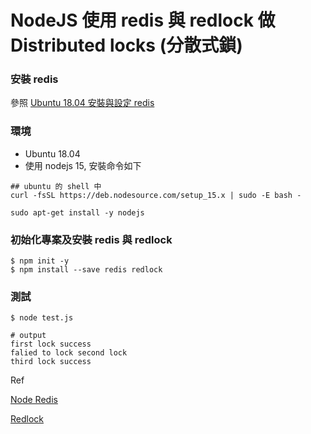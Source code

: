 # NodeJS 使用 redis 與 redlock 做 Distributed locks (分散式鎖)

### 安裝 redis

參照 [Ubuntu 18.04 安裝與設定 redis](https://github.com/benbai123/LotsOfThings_-/tree/ubuntu_1804_redis)

### 環境

* Ubuntu 18.04
* 使用 nodejs 15, 安裝命令如下

```
## ubuntu 的 shell 中
curl -fsSL https://deb.nodesource.com/setup_15.x | sudo -E bash -

sudo apt-get install -y nodejs
```

### 初始化專案及安裝 redis 與 redlock
```
$ npm init -y
$ npm install --save redis redlock
```

### 測試

```
$ node test.js

# output
first lock success
falied to lock second lock
third lock success
```

Ref

[Node Redis](https://www.npmjs.com/package/redis)

[Redlock](https://www.npmjs.com/package/redlock)
